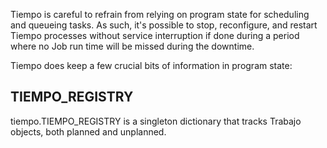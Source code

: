 Tiempo is careful to refrain from relying on program state for scheduling and queueing tasks.  As such, it's possible to stop, reconfigure, and restart Tiempo processes without service interruption if done during a period where no Job run time will be missed during the downtime.
 
 Tiempo does keep a few crucial bits of information in program state:
 
 ## TIEMPO_REGISTRY

tiempo.TIEMPO_REGISTRY is a singleton dictionary that tracks Trabajo objects, both planned and unplanned.